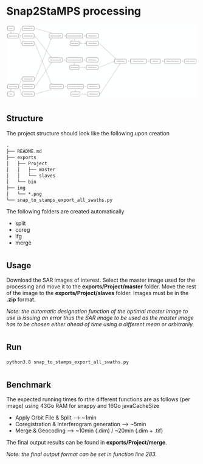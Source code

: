 # Snap2StaMPS processing

![processing_chain](img/processing%20chain.png)

#

## Structure

The project structure should look like the following upon creation

```
.
├── README.md
├── exports
│   ├── Project
│   │   ├── master
│   │   └── slaves
│   └── bin
├── img
│   └── *.png
└── snap_to_stamps_export_all_swaths.py
```

The following folders are created automatically

- split
- coreg
- ifg
- merge

#

## Usage

Download the SAR images of interest. Select the master image used for the processing and move it to the **exports/Project/master** folder. Move the rest of the image to the **exports/Project/slaves** folder. Images must be in the **.zip** format.

_Note: the automatic designation function of the optimal master image to use is issuing an error thus the SAR image to be used as the master image has to be chosen either ahead of time using a different mean or arbitrarily._

#

## Run

```bash
python3.8 snap_to_stamps_export_all_swaths.py
```

#

## Benchmark

The expected running times fo rthe different functions are as follows (per image) using 43Go RAM for snappy and 16Go javaCacheSize

- Apply Orbit File & Split --> ~1min
- Coregistration & Interferogram generation --> ~5min
- Merge & Geocoding --> ~10min (.dim) / ~20min (.dim + .tif)

The final output results can be found in **exports/Project/merge**.

_Note: the final output format can be set in function line 283._
